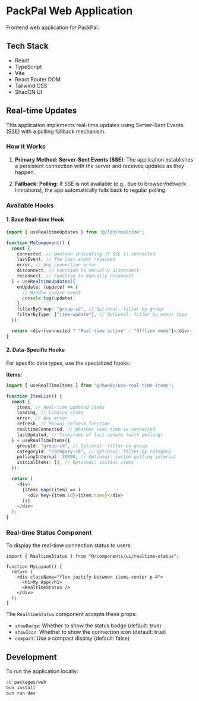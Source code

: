 # PackPal Web Application

Frontend web application for PackPal.

## Tech Stack

- React
- TypeScript
- Vite
- React Router DOM
- Tailwind CSS
- ShadCN UI

## Real-time Updates

This application implements real-time updates using Server-Sent Events (SSE) with a polling fallback mechanism.

### How it Works

1. **Primary Method: Server-Sent Events (SSE)**: The application establishes a persistent connection with the server and receives updates as they happen.

2. **Fallback: Polling**: If SSE is not available (e.g., due to browser/network limitations), the app automatically falls back to regular polling.

### Available Hooks

#### 1. Base Real-time Hook

```typescript
import { useRealtimeUpdates } from "@/lib/realtime";

function MyComponent() {
  const {
    connected, // Boolean indicating if SSE is connected
    lastEvent, // The last event received
    error, // Any connection error
    disconnect, // Function to manually disconnect
    reconnect, // Function to manually reconnect
  } = useRealtimeUpdates({
    onUpdate: (update) => {
      // Handle update event
      console.log(update);
    },
    filterByGroup: "group-id", // Optional: filter by group
    filterByType: ["item-update"], // Optional: filter by event type
  });

  return <div>{connected ? "Real-time active" : "Offline mode"}</div>;
}
```

#### 2. Data-Specific Hooks

For specific data types, use the specialized hooks:

**Items:**

```typescript
import { useRealTimeItems } from "@/hooks/use-real-time-items";

function ItemList() {
  const {
    items, // Real-time updated items
    loading, // Loading state
    error, // Any error
    refresh, // Manual refresh function
    realtimeConnected, // Whether real-time is connected
    lastUpdated, // Timestamp of last update (with polling)
  } = useRealTimeItems({
    groupId: "group-id", // Optional: filter by group
    categoryId: "category-id", // Optional: filter by category
    pollingInterval: 30000, // Optional: custom polling interval
    initialItems: [], // Optional: initial items
  });

  return (
    <div>
      {items.map((item) => (
        <div key={item.id}>{item.name}</div>
      ))}
    </div>
  );
}
```

### Real-time Status Component

To display the real-time connection status to users:

```tsx
import { RealtimeStatus } from "@/components/ui/realtime-status";

function MyLayout() {
  return (
    <div className="flex justify-between items-center p-4">
      <h1>My App</h1>
      <RealtimeStatus />
    </div>
  );
}
```

The `RealtimeStatus` component accepts these props:

- `showBadge`: Whether to show the status badge (default: true)
- `showIcon`: Whether to show the connection icon (default: true)
- `compact`: Use a compact display (default: false)

## Development

To run the application locally:

```bash
cd packages/web
bun install
bun run dev
```
